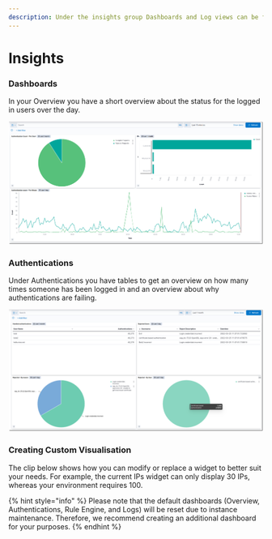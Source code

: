 ```yaml
---
description: Under the insights group Dashboards and Log views can be found
---
```


# Insights

### Dashboards

In your Overview you have a short overview about the status for the logged in users over the day.&#x20;



![](../../../.gitbook/assets/test.png)

### Authentications

Under Authentications you have tables to get an overview on how many times someone has been logged in and an overview about why authentications are failing.&#x20;

![](<../../../.gitbook/assets/image (238).png>)

### Creating Custom Visualisation

The clip below shows how you can modify or replace a widget to better suit your needs. For example, the current IPs widget can only display 30 IPs, whereas your environment requires 100.

{% hint style="info" %}
Please note that the default dashboards (Overview, Authentications, Rule Engine, and Logs) will be reset due to instance maintenance. Therefore, we recommend creating an additional dashboard for your purposes.
{% endhint %}

<figure><img src="../../.gitbook/assets/2025-10-30_12h13_18.gif" alt=""><figcaption></figcaption></figure>
